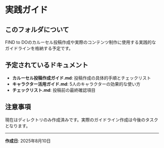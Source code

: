 # 実践ガイド

## このフォルダについて
FIND to DOのカルーセル投稿作成や実際のコンテンツ制作に使用する実践的なガイドラインを格納する予定です。

## 予定されているドキュメント
- **カルーセル投稿作成ガイド.md**: 投稿作成の具体的手順とチェックリスト
- **キャラクター活用ガイド.md**: 5人のキャラクターの効果的な使い方
- **チェックリスト.md**: 投稿前の最終確認項目

## 注意事項
現在はディレクトリのみ作成済みです。実際のガイドライン作成は今後のタスクとなります。

---
**作成日**: 2025年8月10日